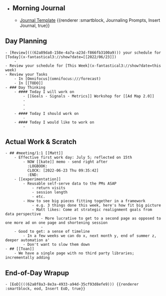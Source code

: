 - ## Morning Journal
	- [Journal Template](((62a73923-0d4c-4e1c-a939-7fd90622dd86))) {{renderer :smartblock, Journaling Prompts, Insert Journal, true}}
## Day Planning
	- [Review](((62a89da8-158e-4a7a-a23d-f866fb3100a9))) your schedule for [Today](x-fantastical3://show?date=[[2022/06/23]])
		-
	- Review your schedule for [This Week](x-fantastical3://show?date=this week)
	- Review your Tasks
		- In [Omnifocus](omnifocus:///forecast)
		- In [[TODO]]
	- ### Day Thinking
		- #### Today I will work on
			- [[Goals - Signals - Metrics]] Workshop for [[Ad Map 2.0]]
			-
			-
			-
		- #### Today I should work on
			-
		- #### Today I would like to work on
			-
## Actual Work & Scratch
	- ## #meeting/1:1 [[Matt]]
		- Effective first work day: July 5; reflected on 15th
			- NOW [[kate]] memo - send right after
			  :LOGBOOK:
			  CLOCK: [2022-06-23 Thu 09:35:42]
			  :END:
		- [[experimentation]]
			- Reusable self-serve data to the PMs ASAP
				- return visits
				- session length
				- etc.
			- How to see big pieces fitting together in a framework
				- e.g. 3 things done this week, here's how fit big picture
				- Matt likes: Come at strategic realignment goals from data perspective
					- More lucrative to get to a second page as opposed to one more ad on one page and shortening session
					-
		- Good to get: a sense of timeline
			- In a few weeks we can do x, next month y, end of summer z, deeper automation a'
			- Don't want to slow them down
	- ## [[Toan]]
		- We have a single page with no third party libraries; incrementally adding
## End-of-Day Wrapup
	- [EoD](((62a8f8a3-8e3a-4933-a94d-35cf93d8efe9))) {{renderer :smartblock, eod, Insert EoD, true}}
